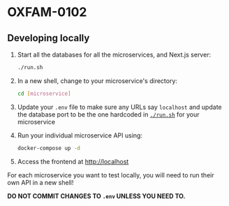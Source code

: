 # OXFAM-0102

## Developing locally

1. Start all the databases for all the microservices, and Next.js server:

   ```bash
   ./run.sh
   ```

2. In a new shell, change to your microservice's directory:

   ```bash
   cd [microservice]
   ```

3. Update your `.env` file to make sure any URLs say `localhost` and update the database port to be the one hardcoded in [`./run.sh`](./run.sh) for your microservice

4. Run your individual microservice API using:

   ```bash
   docker-compose up -d
   ```

5. Access the frontend at [http://localhost](http://localhost)

For each microservice you want to test locally, you will need to run their own API in a new shell!

**DO NOT COMMIT CHANGES TO `.env` UNLESS YOU NEED TO.**
